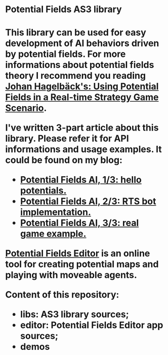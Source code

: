 <h1>Potential Fields AS3 library<h1>

This library can be used for easy development of AI behaviors driven by potential fields. For more informations about potential fields theory I recommend you reading [Johan Hagelbäck's: Using Potential Fields in a Real-time Strategy Game Scenario](http://aigamedev.com/open/tutorials/potential-fields/).

I've written 3-part article about this library. Please refer it for API informations and usage examples. It could be found on my blog:
* [Potential Fields AI, 1/3: hello potentials.](http://www.n-created.com/2013/08/24/potential-fields-ai-13-hello-potentials/)
* [Potential Fields AI, 2/3: RTS bot implementation.](http://www.n-created.com/2013/08/25/potential-fields-ai-23-rts-bot-implementation/)
* [Potential Fields AI, 3/3: real game example.](http://www.n-created.com/2013/08/29/potential-fields-ai-33-real-game-example/)

[Potential Fields Editor](http://n-created.com/dev/pfeditor) is an online tool for creating potential maps and playing with moveable agents.

Content of this repository:
* **libs**: AS3 library sources;
* **editor**: Potential Fields Editor app sources;
* **demos**